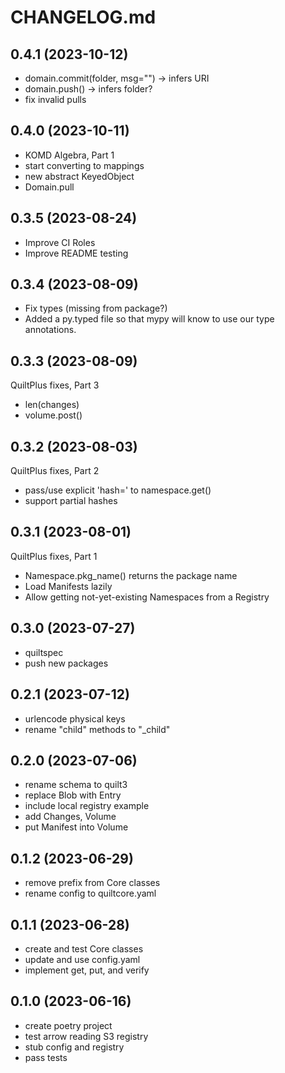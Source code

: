 # CHANGELOG.md

## 0.4.1 (2023-10-12)

- domain.commit(folder, msg="") -> infers URI
- domain.push() -> infers folder?
- fix invalid pulls

## 0.4.0 (2023-10-11)

- KOMD Algebra, Part 1
- start converting to mappings
- new abstract KeyedObject
- Domain.pull

## 0.3.5 (2023-08-24)

- Improve CI Roles
- Improve README testing

## 0.3.4 (2023-08-09)

- Fix types (missing from package?)
- Added a py.typed file so that mypy will know to use our type annotations.

## 0.3.3 (2023-08-09)

QuiltPlus fixes, Part 3

- len(changes)
- volume.post()

## 0.3.2 (2023-08-03)

QuiltPlus fixes, Part 2

- pass/use explicit 'hash=' to namespace.get()
- support partial hashes

## 0.3.1 (2023-08-01)

QuiltPlus fixes, Part 1

- Namespace.pkg_name() returns the package name
- Load Manifests lazily
- Allow getting not-yet-existing Namespaces from a Registry

## 0.3.0 (2023-07-27)

- quiltspec
- push new packages

## 0.2.1 (2023-07-12)

- urlencode physical keys
- rename "child" methods to "_child"

## 0.2.0 (2023-07-06)

- rename schema to quilt3
- replace Blob with Entry
- include local registry example
- add Changes, Volume
- put Manifest into Volume

## 0.1.2 (2023-06-29)

- remove prefix from Core classes
- rename config to quiltcore.yaml

## 0.1.1 (2023-06-28)

- create and test Core classes
- update and use config.yaml
- implement get, put, and verify

## 0.1.0 (2023-06-16)

- create poetry project
- test arrow reading S3 registry
- stub config and registry
- pass tests
